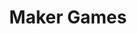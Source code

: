 ---
title:        "Maker Games"
catchy-title: "Streamlining the nuclear inspection process"
company:      "Department of Foreign Affairs"
year:         2019
categories:   case-study
layout:       page
slug:         "maker-games"
description:  
---